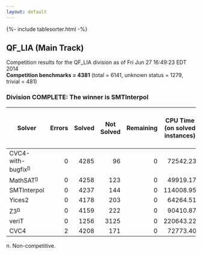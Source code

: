 ```yaml
---
layout: default
---
```

{%- include tablesorter.html -%}

## QF_LIA (Main Track)

Competition results for the QF_LIA division as of Fri Jun 27 16:49:23 EDT 2014
<br/>**Competition benchmarks = 4381** (total = 6141, unknown status = 1279, trivial = 481)

### Division COMPLETE: The winner is SMTInterpol



<table id="sequential" class="result sorted">
<thead>
<tr>
<th class="center">Solver</th><th class="center">Errors</th>
<th class="center">Solved</th>
<th class="center">Not Solved</th>
<th class="center">Remaining</th>
<th class="center">CPU Time (on solved instances)</th>
<th class="center">Weighted Medal Score (weight =  3.642)</th>
</tr>
</thead>
<tr>
<td><span class="non-competing-grey">CVC4-with-bugfix<sup><a href="#fn">n</a></sup></span></td>
<td align="right">0</td>
<td align="right">4285</td>
<td align="right">96</td>
<td align="right">0</td>
<td align="right">  72542.23</td>
<td align="right"> 3.484</td>
</tr>
<tr>
<td><span class="non-competing-grey">MathSAT<sup><a href="#fn">n</a></sup></span></td>
<td align="right">0</td>
<td align="right">4258</td>
<td align="right">123</td>
<td align="right">0</td>
<td align="right">  49919.17</td>
<td align="right"> 3.440</td>
</tr>
<tr>
<td>SMTInterpol</td>
<td align="right">0</td>
<td align="right">4237</td>
<td align="right">144</td>
<td align="right">0</td>
<td align="right"> 114008.95</td>
<td align="right"> 3.406</td>
</tr>
<tr>
<td>Yices2</td>
<td align="right">0</td>
<td align="right">4178</td>
<td align="right">203</td>
<td align="right">0</td>
<td align="right">  64264.51</td>
<td align="right"> 3.312</td>
</tr>
<tr>
<td><span class="non-competing-grey">Z3<sup><a href="#fn">n</a></sup></span></td>
<td align="right">0</td>
<td align="right">4159</td>
<td align="right">222</td>
<td align="right">0</td>
<td align="right">  90410.87</td>
<td align="right"> 3.282</td>
</tr>
<tr>
<td>veriT</td>
<td align="right">0</td>
<td align="right">1256</td>
<td align="right">3125</td>
<td align="right">0</td>
<td align="right"> 220643.22</td>
<td align="right"> 0.299</td>
</tr>
<tr>
<td>CVC4</td>
<td align="right">2</td>
<td align="right">4208</td>
<td align="right">171</td>
<td align="right">0</td>
<td align="right">  72773.40</td>
<td align="right"> 3.360</td>
</tr>
</table>

<span id="fn"> n. Non-competitive.</span>

